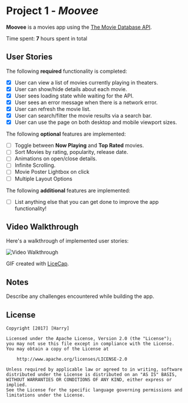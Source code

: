 # Project 1 - *Moovee*

**Moovee** is a movies app using the [The Movie Database API](http://docs.themoviedb.apiary.io/#).

Time spent: **7** hours spent in total

## User Stories

The following **required** functionality is completed:

- [x] User can view a list of movies currently playing in theaters.
- [x] User can show/hide details about each movie.
- [x] User sees loading state while waiting for the API.
- [x] User sees an error message when there is a network error.
- [x] User can refresh the movie list.
- [x] User can search/filter the movie results via a search bar.
- [x] User can use the page on both desktop and mobile viewport sizes.

The following **optional** features are implemented:

- [ ] Toggle between **Now Playing** and **Top Rated** movies.
- [ ] Sort Movies by rating, popularity, release date.
- [ ] Animations on open/close details.
- [ ] Infinite Scrolling.
- [ ] Movie Poster Lightbox on click
- [ ] Multiple Layout Options

The following **additional** features are implemented:

- [ ] List anything else that you can get done to improve the app functionality!

## Video Walkthrough

Here's a walkthrough of implemented user stories:

<img src='http://i.imgur.com/link/to/your/gif/file.gif' title='Video Walkthrough' width='' alt='Video Walkthrough' />

GIF created with [LiceCap](http://www.cockos.com/licecap/).

## Notes

Describe any challenges encountered while building the app.

## License

    Copyright [2017] [Harry]

    Licensed under the Apache License, Version 2.0 (the "License");
    you may not use this file except in compliance with the License.
    You may obtain a copy of the License at

        http://www.apache.org/licenses/LICENSE-2.0

    Unless required by applicable law or agreed to in writing, software
    distributed under the License is distributed on an "AS IS" BASIS,
    WITHOUT WARRANTIES OR CONDITIONS OF ANY KIND, either express or implied.
    See the License for the specific language governing permissions and
    limitations under the License.
